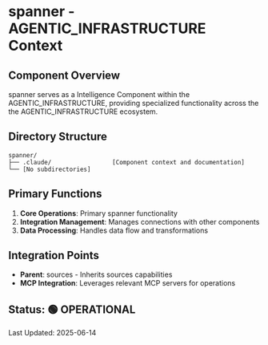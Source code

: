 # spanner - AGENTIC_INFRASTRUCTURE Context

## Component Overview

spanner serves as a Intelligence Component within the AGENTIC_INFRASTRUCTURE, providing specialized functionality across the the AGENTIC_INFRASTRUCTURE ecosystem.

## Directory Structure

```
spanner/
├── .claude/                 [Component context and documentation]
└── [No subdirectories]
```

## Primary Functions

1. **Core Operations**: Primary spanner functionality
2. **Integration Management**: Manages connections with other components
3. **Data Processing**: Handles data flow and transformations

## Integration Points

- **Parent**: sources - Inherits sources capabilities
- **MCP Integration**: Leverages relevant MCP servers for operations
  
## Status: 🟢 OPERATIONAL

Last Updated: 2025-06-14
